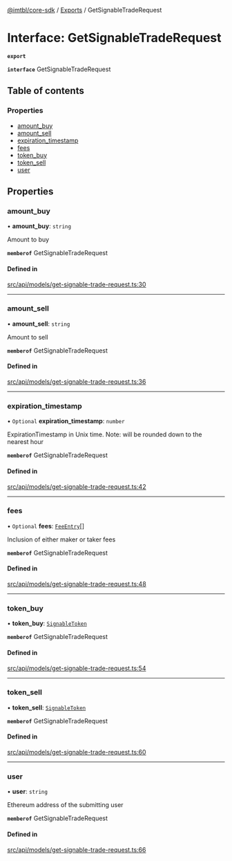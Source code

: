 [@imtbl/core-sdk](../README.md) / [Exports](../modules.md) / GetSignableTradeRequest

# Interface: GetSignableTradeRequest

**`export`** 

**`interface`** GetSignableTradeRequest

## Table of contents

### Properties

- [amount\_buy](GetSignableTradeRequest.md#amount_buy)
- [amount\_sell](GetSignableTradeRequest.md#amount_sell)
- [expiration\_timestamp](GetSignableTradeRequest.md#expiration_timestamp)
- [fees](GetSignableTradeRequest.md#fees)
- [token\_buy](GetSignableTradeRequest.md#token_buy)
- [token\_sell](GetSignableTradeRequest.md#token_sell)
- [user](GetSignableTradeRequest.md#user)

## Properties

### amount\_buy

• **amount\_buy**: `string`

Amount to buy

**`memberof`** GetSignableTradeRequest

#### Defined in

[src/api/models/get-signable-trade-request.ts:30](https://github.com/immutable/imx-core-sdk/blob/7204457/src/api/models/get-signable-trade-request.ts#L30)

___

### amount\_sell

• **amount\_sell**: `string`

Amount to sell

**`memberof`** GetSignableTradeRequest

#### Defined in

[src/api/models/get-signable-trade-request.ts:36](https://github.com/immutable/imx-core-sdk/blob/7204457/src/api/models/get-signable-trade-request.ts#L36)

___

### expiration\_timestamp

• `Optional` **expiration\_timestamp**: `number`

ExpirationTimestamp in Unix time. Note: will be rounded down to the nearest hour

**`memberof`** GetSignableTradeRequest

#### Defined in

[src/api/models/get-signable-trade-request.ts:42](https://github.com/immutable/imx-core-sdk/blob/7204457/src/api/models/get-signable-trade-request.ts#L42)

___

### fees

• `Optional` **fees**: [`FeeEntry`](FeeEntry.md)[]

Inclusion of either maker or taker fees

**`memberof`** GetSignableTradeRequest

#### Defined in

[src/api/models/get-signable-trade-request.ts:48](https://github.com/immutable/imx-core-sdk/blob/7204457/src/api/models/get-signable-trade-request.ts#L48)

___

### token\_buy

• **token\_buy**: [`SignableToken`](SignableToken.md)

**`memberof`** GetSignableTradeRequest

#### Defined in

[src/api/models/get-signable-trade-request.ts:54](https://github.com/immutable/imx-core-sdk/blob/7204457/src/api/models/get-signable-trade-request.ts#L54)

___

### token\_sell

• **token\_sell**: [`SignableToken`](SignableToken.md)

**`memberof`** GetSignableTradeRequest

#### Defined in

[src/api/models/get-signable-trade-request.ts:60](https://github.com/immutable/imx-core-sdk/blob/7204457/src/api/models/get-signable-trade-request.ts#L60)

___

### user

• **user**: `string`

Ethereum address of the submitting user

**`memberof`** GetSignableTradeRequest

#### Defined in

[src/api/models/get-signable-trade-request.ts:66](https://github.com/immutable/imx-core-sdk/blob/7204457/src/api/models/get-signable-trade-request.ts#L66)
